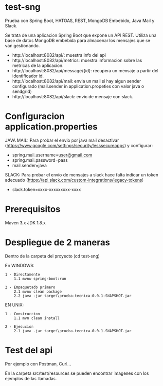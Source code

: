 # test-sng
Prueba con Spring Boot, HATOAS, REST, MongoDB Embebido, Java Mail y Slack.

Se trata de una aplicacion Spring Boot que expone un API REST.
Utiliza una base de datos MongoDB embebida para almacenar los mensajes que se van gestionando.

- http://localhost:8082/api/: muestra info del api
- http://localhost:8082/api/metrics: muestra informacion sobre las metricas de la aplicacion.
- http://localhost:8082/api/message/{id}: recupera un mensaje a partir del identificador id.
- http://localhost:8082/api/mail: envia un mail si hay algun sender configurado (mail.sender in application.propeties con valor java o sendgrid)
- http://localhost:8082/api/slack: envio de mensaje con slack.

# Configuracion application.properties

JAVA MAIL:
Para probar el envio por java mail desactivar (https://www.google.com/settings/security/lesssecureapps) y configurar:
- spring.mail.username=user@gmail.com
- spring.mail.password=pass
- mail.sender=java

SLACK:
Para probar el envio de mensajes a slack hace falta indicar un token adecuado (https://api.slack.com/custom-integrations/legacy-tokens)
- slack.token=xxxx-xxxxxxxxx-xxxx 

# Prerequisitos
Maven 3.x
JDK 1.8.x

# Despliegue de 2 maneras
Dentro de la carpeta del proyecto (cd test-sng)

En WINDOWS:

	1 - Directamente
		1.1 mvnw spring-boot:run
		
	2 - Empaquetado primero 
		2.1 mvnw clean package 
		2.2 java -jar target\prueba-tecnica-0.0.1-SNAPSHOT.jar  
		
EN UNIX:

	1 - Construccion
		1.1 mvn clean install
		
	2 - Ejecucion 
		2.1 java -jar target\prueba-tecnica-0.0.1-SNAPSHOT.jar  

# Test del api
Por ejemplo con Postman, Curl...

En la carpeta src/test/resources se pueden encontrar imagenes con los ejemplos de las llamadas.

